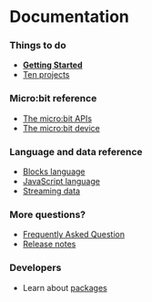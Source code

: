 # Documentation

### Things to do

* **[Getting Started](/getting-started)**
* [Ten projects](/projects)

### Micro:bit reference

* [The micro:bit APIs](/reference)
* [The micro:bit device](/device)

### Language and data reference

* [Blocks language](/blocks)
* [JavaScript language](/javascript)
* [Streaming data](/streaming)

### More questions?

* [Frequently Asked Question](/faq)
* [Release notes](/release-notes)

### Developers

* Learn about [packages](/packages)
